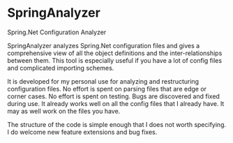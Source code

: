 SpringAnalyzer
==============
Spring.Net Configuration Analyzer

SpringAnalyzer analyzes Spring.Net configuration files and gives a comprehensive view of all the object definitions and the inter-relationships between them. This tool is especially useful if you have a lot of config files and complicated importing schemes.

It is developed for my personal use for analyzing and restructuring configuration files. No effort is spent on parsing files that are edge or corner cases. No effort is spent on testing. Bugs are discovered and fixed during use. It already works well on all the config files that I already have. It may as well work on the files you have.

The structure of the code is simple enough that I does not worth specifying. I do welcome new feature extensions and bug fixes.   
